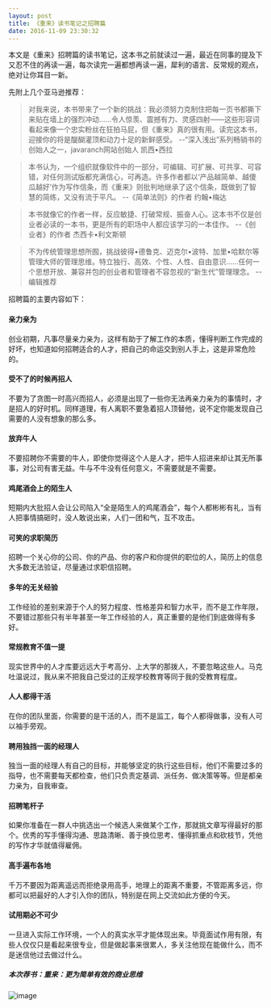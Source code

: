 ```yaml
---
layout: post
title: 《重来》读书笔记之招聘篇
date: 2016-11-09 23:30:32
---
```


本文是《重来》招聘篇的读书笔记，这本书之前就读过一遍，最近在同事的提及下又忍不住的再读一遍，每次读完一遍都想再读一遍，犀利的语言、反常规的观点，绝对让你耳目一新。

先附上几个亚马逊推荐：

>对我来说，本书带来了一个新的挑战：我必须努力克制住把每一页书都撕下来贴在墙上的强烈冲动……令人惊羡、震撼有力、灵感四射——这些形容词看起来像一个忠实粉丝在狂拍马屁，但《重来》真的很有用。读完这本书，迎接你的将是醍醐灌顶和动力十足的新鲜感受。    --“深入浅出”系列畅销书的创始人之一，javaranch网站创始人 凯西•西拉

>本书认为，一个组织就像软件中的一部分，可编辑、可扩展、可共享、可容错，对任何测试版都充满信心，可再造。许多作者都以‘产品越简单、越傻瓜越好’作为写作信条，而《重来》则批判地继承了这个信条，既做到了智慧的简练，又没有流于平凡。    --《简单法则》的作者 约翰•梅达

>本书就像它的作者一样，反应敏捷、打破常规、振奋人心。这本书不仅是创业者必读的一本书，更是所有的职场中人都应该学习的一本佳作。    --《创业者》的作者 杰西卡•利文斯顿

>不为传统管理思想所囿，挑战彼得•德鲁克、迈克尔•波特、加里•哈默尔等管理大师的管理思维。特立独行、高效、个性、人性、自由意识……任何一个思想开放、兼容并包的创业者和管理者不容忽视的“新生代”管理理念。    --编辑推荐

招聘篇的主要内容如下：

#### 亲力亲为

创业初期，凡事尽量亲力亲为，这样有助于了解工作的本质，懂得判断工作完成的好坏，也知道如何招聘适合的人才，把自己的命运交到别人手上，这是非常危险的。

#### 受不了的时候再招人

不要为了贪图一时高兴而招人，必须是出现了一些你无法再亲力亲为的事情时，才是招人的好时机。同样道理，有人离职不要急着招人顶替他，说不定你能发现自己需要的人没有想象的那么多。

#### 放弃牛人

不要招聘你不需要的牛人，即使你觉得这个人是人才，把牛人招进来却让其无所事事，对公司有害无益。牛与不牛没有任何意义，不需要就是不需要。

#### 鸡尾酒会上的陌生人

短期内大批招人会让公司陷入“全是陌生人的鸡尾酒会”，每个人都彬彬有礼，当有人把事情搞砸时，没人敢说出来，人们一团和气，互不攻击。

#### 可笑的求职简历

招聘一个关心你的公司、你的产品、你的客户和你提供的职位的人，简历上的信息大多数无法验证，尽量通过求职信招聘。

#### 多年的无关经验

工作经验的差别来源于个人的努力程度、性格差异和智力水平，而不是工作年限，不要错过那些只有半年甚至一年工作经验的人，真正重要的是他们到底做得有多好。

#### 常规教育不值一提

现实世界中的人才库要远远大于考高分、上大学的那拨人，不要忽略这些人。马克吐温说过，我从来不把我自己受过的正规学校教育等同于我的受教育程度。

#### 人人都得干活

在你的团队里面，你需要的是干活的人，而不是监工，每个人都得做事，没有人可以袖手旁观。

#### 聘用独挡一面的经理人

独当一面的经理人有自己的目标，并能够坚定的执行这些目标，他们不需要过多的指导，也不需要每天都检查，他们只负责定基调、派任务、做决策等等。但是都亲力亲为，自我审查。

#### 招聘笔杆子

如果你准备在一群人中挑选出一个候选人来做某个工作，那就挑文章写得最好的那个。优秀的写手懂得沟通、思路清晰、善于换位思考、懂得抓重点和砍枝节，凭他的写作才华就值得雇佣。

#### 高手遍布各地

千万不要因为距离遥远而拒绝录用高手，地理上的距离不重要，不管距离多远，你都可以把最好的人才引入你的团队，特别是在网上交流如此方便的今天。

#### 试用期必不可少

一旦进入实际工作环境，一个人的真实水平才能体现出来。毕竟面试作用有限，有些人仅仅只是看起来很专业，但是做起事来很累人，多关注他现在能做什么，而不是迷信他过去做过什么。

##### 本次荐书：重来：更为简单有效的商业思维

![image](http://img10.360buyimg.com/n1/19044/a5d3483a-deb0-420d-83c5-39a54035992e.jpg)

